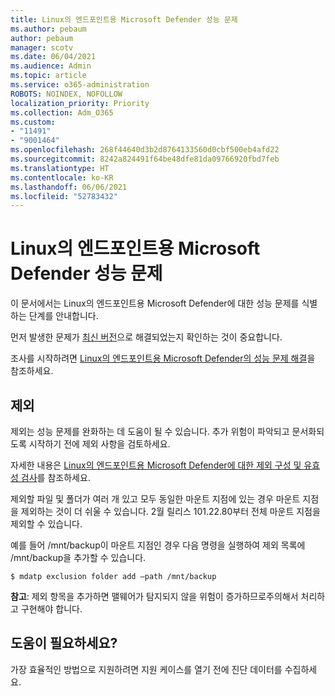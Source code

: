 ```yaml
---
title: Linux의 엔드포인트용 Microsoft Defender 성능 문제
ms.author: pebaum
author: pebaum
manager: scotv
ms.date: 06/04/2021
ms.audience: Admin
ms.topic: article
ms.service: o365-administration
ROBOTS: NOINDEX, NOFOLLOW
localization_priority: Priority
ms.collection: Adm_O365
ms.custom:
- "11491"
- "9001464"
ms.openlocfilehash: 268f44640d3b2d8764133560d0cbf500eb4afd22
ms.sourcegitcommit: 8242a824491f64be48dfe81da09766920fbd7feb
ms.translationtype: HT
ms.contentlocale: ko-KR
ms.lasthandoff: 06/06/2021
ms.locfileid: "52783432"
---
```

# <a name="performance-issues-for-microsoft-defender-for-endpoint-on-linux"></a>Linux의 엔드포인트용 Microsoft Defender 성능 문제

이 문서에서는 Linux의 엔드포인트용 Microsoft Defender에 대한 성능 문제를 식별하는 단계를 안내합니다.

먼저 발생한 문제가 [최신 버전](/microsoft-365/security/defender-endpoint/linux-whatsnew)으로 해결되었는지 확인하는 것이 중요합니다. 

조사를 시작하려면 [Linux의 엔드포인트용 Microsoft Defender의 성능 문제 해결](/microsoft-365/security/defender-endpoint/linux-support-perf)을 참조하세요.

## <a name="exclusions"></a>제외

제외는 성능 문제를 완화하는 데 도움이 될 수 있습니다. 추가 위험이 파악되고 문서화되도록 시작하기 전에 제외 사항을 검토하세요.

자세한 내용은 [Linux의 엔드포인트용 Microsoft Defender에 대한 제외 구성 및 유효성 검사](/microsoft-365/security/defender-endpoint/linux-exclusions)를 참조하세요.

제외할 파일 및 폴더가 여러 개 있고 모두 동일한 마운트 지점에 있는 경우 마운트 지점을 제외하는 것이 더 쉬울 수 있습니다. 2월 릴리스 101.22.80부터 전체 마운트 지점을 제외할 수 있습니다.

예를 들어 /mnt/backup이 마운트 지점인 경우 다음 명령을 실행하여 제외 목록에 /mnt/backup을 추가할 수 있습니다.

`$ mdatp exclusion folder add –path /mnt/backup`

**참고**: 제외 항목을 추가하면 맬웨어가 탐지되지 않을 위험이 증가하므로주의해서 처리하고 구현해야 합니다.

## <a name="need-help"></a>도움이 필요하세요?

가장 효율적인 방법으로 지원하려면 지원 케이스를 열기 전에 진단 데이터를 수집하세요.
